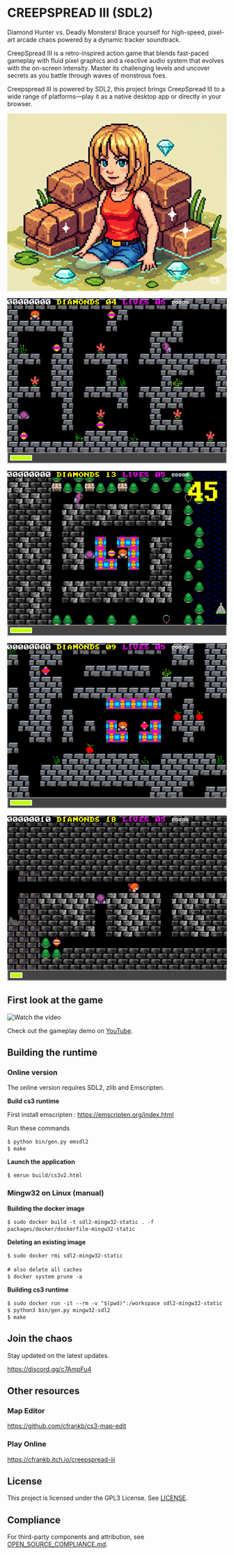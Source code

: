 # CREEPSPREAD III (SDL2)

Diamond Hunter vs. Deadly Monsters! Brace yourself for high-speed, pixel-art arcade chaos powered by a dynamic tracker soundtrack.

CreepSpread III is a retro-inspired action game that blends fast-paced gameplay with fluid pixel graphics and a reactive audio system that evolves with the on-screen intensity. Master its challenging levels and uncover secrets as you battle through waves of monstrous foes.

Creepspread III is powered by SDL2, this project brings CreepSpread III to a wide range of platforms—play it as a native desktop app or directly in your browser.

![alt text](images/3552as3552as3552.png)

![alt text](images/screenshot20250807-225257.png)

![alt text](images/screenshot20250807-225306.png)

![alt text](images/screenshot20250807-225315.png)

![alt text](images/screenshot20250807-225339.png)

## First look at the game

![Watch the video](https://img.youtube.com/vi/K8tYE7sSkcQ/hqdefault.jpg)

Check out the gameplay demo on [YouTube](https://www.youtube.com/watch?v=K8tYE7sSkcQ).

## Building the runtime

### Online version

The online version requires SDL2, zlib and Emscripten.

<b> Build cs3 runtime</b>

First install emscripten : https://emscripten.org/index.html

Run these commands

```
$ python bin/gen.py emsdl2
$ make
```

<b>Launch the application</b>

```
$ emrun build/cs3v2.html
```

### Mingw32 on Linux (manual)

<b>Building the docker image</b>

```
$ sudo docker build -t sdl2-mingw32-static . -f packages/docker/dockerfile-mingw32-static
```

<b>Deleting an existing image</b>

```
$ sudo docker rmi sdl2-mingw32-static

# also delete all caches
$ docker system prune -a
```

<b>Building cs3 runtime</b>

```
$ sudo docker run -it --rm -v "$(pwd)":/workspace sdl2-mingw32-static
$ python3 bin/gen.py mingw32-sdl2
$ make
```

## Join the chaos

Stay updated on the latest updates.

https://discord.gg/c7AmpFu4

## Other resources

### Map Editor

https://github.com/cfrankb/cs3-map-edit

### Play Online

https://cfrankb.itch.io/creepspread-iii

## License

This project is licensed under the GPL3 License. See [LICENSE](./LICENSE).

## Compliance

For third-party components and attribution, see [OPEN_SOURCE_COMPLIANCE.md](./OPEN_SOURCE_COMPLIANCE.md).
